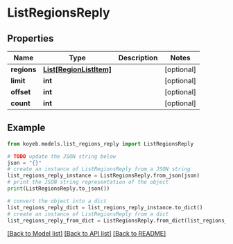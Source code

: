 # ListRegionsReply


## Properties

Name | Type | Description | Notes
------------ | ------------- | ------------- | -------------
**regions** | [**List[RegionListItem]**](RegionListItem.md) |  | [optional] 
**limit** | **int** |  | [optional] 
**offset** | **int** |  | [optional] 
**count** | **int** |  | [optional] 

## Example

```python
from koyeb.models.list_regions_reply import ListRegionsReply

# TODO update the JSON string below
json = "{}"
# create an instance of ListRegionsReply from a JSON string
list_regions_reply_instance = ListRegionsReply.from_json(json)
# print the JSON string representation of the object
print(ListRegionsReply.to_json())

# convert the object into a dict
list_regions_reply_dict = list_regions_reply_instance.to_dict()
# create an instance of ListRegionsReply from a dict
list_regions_reply_from_dict = ListRegionsReply.from_dict(list_regions_reply_dict)
```
[[Back to Model list]](../README.md#documentation-for-models) [[Back to API list]](../README.md#documentation-for-api-endpoints) [[Back to README]](../README.md)


